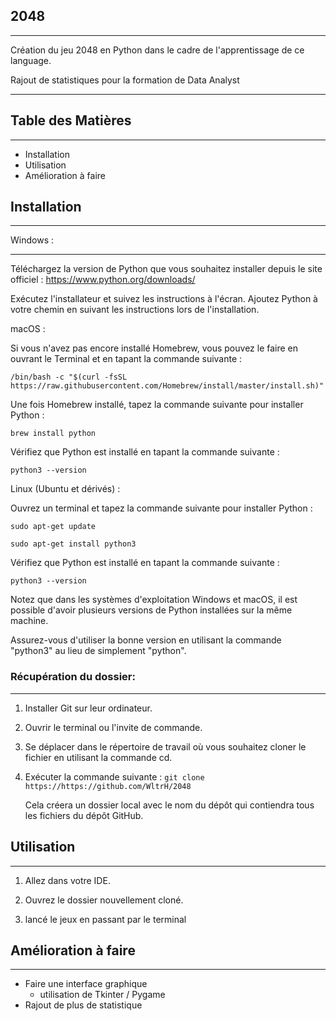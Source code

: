 ## 2048
---

Création du jeu 2048 en Python dans le cadre de l'apprentissage de ce language.

Rajout de statistiques pour la formation de Data Analyst

---
## Table des Matières
---
- Installation
- Utilisation
- Amélioration à faire

## Installation
---


Windows :

---

Téléchargez la version de Python que vous souhaitez installer depuis le site officiel : https://www.python.org/downloads/

Exécutez l'installateur et suivez les instructions à l'écran.
Ajoutez Python à votre chemin en suivant les instructions lors de l'installation.

macOS :

Si vous n'avez pas encore installé Homebrew, vous pouvez le faire en ouvrant le Terminal et en tapant la commande suivante :

```/bin/bash -c "$(curl -fsSL https://raw.githubusercontent.com/Homebrew/install/master/install.sh)"```

Une fois Homebrew installé, tapez la commande suivante pour installer Python :

```brew install python```

Vérifiez que Python est installé en tapant la commande suivante :

```python3 --version```

Linux (Ubuntu et dérivés) :

Ouvrez un terminal et tapez la commande suivante pour installer Python :

```sudo apt-get update```

```sudo apt-get install python3```

Vérifiez que Python est installé en tapant la commande suivante :

```python3 --version```

Notez que dans les systèmes d'exploitation Windows et macOS, il est possible d'avoir plusieurs versions de Python installées sur la même machine. 

Assurez-vous d'utiliser la bonne version en utilisant la commande "python3" au lieu de simplement "python".

### Récupération du dossier:
--- 

1. Installer Git sur leur ordinateur.

2. Ouvrir le terminal ou l'invite de commande.

3. Se déplacer dans le répertoire de travail où vous souhaitez cloner le fichier en utilisant la commande cd.

4. Exécuter la commande suivante : ```git clone https://https://github.com/WltrH/2048```
    
    Cela créera un dossier local avec le nom du dépôt qui contiendra tous les fichiers du dépôt GitHub.


## Utilisation
---
1. Allez dans votre IDE.

2. Ouvrez le dossier nouvellement cloné.

3. lancé le jeux en passant par le terminal



## Amélioration à faire
---

- Faire une interface graphique
    - utilisation de Tkinter / Pygame
- Rajout de plus de statistique



